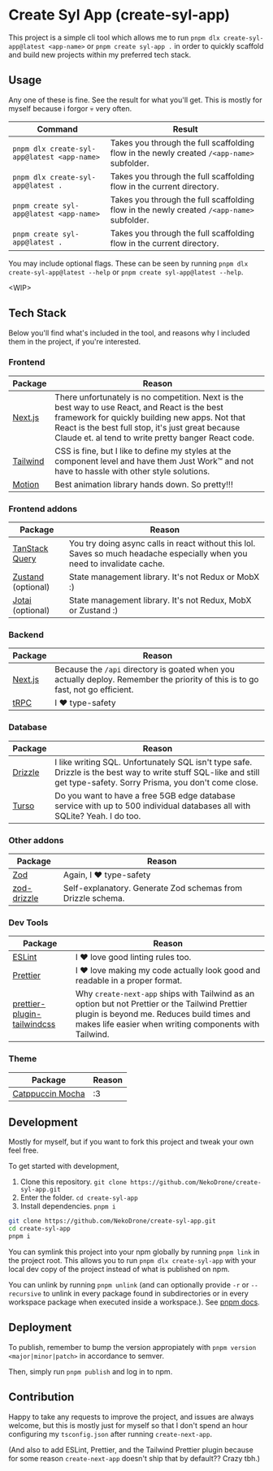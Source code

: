 # Create Syl App (create-syl-app)

This project is a simple cli tool which allows me to run `pnpm dlx create-syl-app@latest <app-name>` or `pnpm create syl-app .` in order to quickly scaffold and build new projects within my preferred tech stack.

## Usage

Any one of these is fine. See the result for what you'll get. This is mostly for myself because i forgor 💀 very often.

| Command                                     | Result                                                                                    |
|---------------------------------------------|-------------------------------------------------------------------------------------------|
| `pnpm dlx create-syl-app@latest <app-name>` | Takes you through the full scaffolding flow in the newly created `/<app-name>` subfolder. |
| `pnpm dlx create-syl-app@latest .`          | Takes you through the full scaffolding flow in the current directory.                     |
| `pnpm create syl-app@latest <app-name>`     | Takes you through the full scaffolding flow in the newly created `/<app-name>` subfolder. |
| `pnpm create syl-app@latest .`              | Takes you through the full scaffolding flow in the current directory.                     |

You may include optional flags. These can be seen by running `pnpm dlx create-syl-app@latest --help` or `pnpm create syl-app@latest --help`.

\<WIP\>

## Tech Stack

Below you'll find what's included in the tool, and reasons why I included them in the project, if you're interested.

### Frontend

| Package                              | Reason                                                                                                                                                                                                                                                       |
|--------------------------------------|--------------------------------------------------------------------------------------------------------------------------------------------------------------------------------------------------------------------------------------------------------------|
| [Next.js](https://nextjs.org/)       | There unfortunately is no competition. Next is the best way to use React, and React is the best framework for quickly building new apps. Not that React is the best full stop, it's just great because Claude et. al tend to write pretty banger React code. |
| [Tailwind](https://tailwindcss.com/) | CSS is fine, but I like to define my styles at the component level and have them Just Work™ and not have to hassle with other style solutions.                                                                                                               |
| [Motion](https://motion.dev/)        | Best animation library hands down. So pretty!!!                                                                                                                                                                                                              |

### Frontend addons

| Package                                                 | Reason                                                                                                                    |
|---------------------------------------------------------|---------------------------------------------------------------------------------------------------------------------------|
| [TanStack Query](https://tanstack.com/query)            | You try doing async calls in react without this lol. Saves so much headache especially when you need to invalidate cache. |
| [Zustand](https://github.com/pmndrs/zustand) (optional) | State management library. It's not Redux or MobX :)                                                                       |
| [Jotai](https://github.com/pmndrs/jotai) (optional)     | State management library. It's not Redux, MobX or Zustand :)                                                              |


### Backend

| Package                        | Reason                                                                                                                          |
|--------------------------------|---------------------------------------------------------------------------------------------------------------------------------|
| [Next.js](https://nextjs.org/) | Because the `/api` directory is goated when you actually deploy. Remember the priority of this is to go fast, not go efficient. |
| [tRPC](https://trpc.io/)       | I ❤️ type-safety                                                                                                                |

### Database

| Package                              | Reason                                                                                                                                                                |
|--------------------------------------|-----------------------------------------------------------------------------------------------------------------------------------------------------------------------|
| [Drizzle](https://orm.drizzle.team/) | I like writing SQL. Unfortunately SQL isn't type safe. Drizzle is the best way to write stuff SQL-like and still get type-safety. Sorry Prisma, you don't come close. |
| [Turso](https://turso.tech/)         | Do you want to have a free 5GB edge database service with up to 500 individual databases all with SQLite? Yeah. I do too.                                             |

### Other addons

| Package                                          | Reason                                                      |
|--------------------------------------------------|-------------------------------------------------------------|
| [Zod](https://zod.dev/)                          | Again, I ❤️ type-safety                                     |
| [zod-drizzle](https://orm.drizzle.team/docs/zod) | Self-explanatory. Generate Zod schemas from Drizzle schema. |

### Dev Tools

| Package                                                                                           | Reason                                                                                                                                                                                                 |
|---------------------------------------------------------------------------------------------------|--------------------------------------------------------------------------------------------------------------------------------------------------------------------------------------------------------|
| [ESLint](https://eslint.org/)                                                                     | I ❤️ love good linting rules too.                                                                                                                                                                      |
| [Prettier](https://prettier.io/)                                                                  | I ❤️ love making my code actually look good and readable in a proper format.                                                                                                                           |
| [prettier-plugin-tailwindcss](https://tailwindcss.com/blog/automatic-class-sorting-with-prettier) | Why `create-next-app` ships with Tailwind as an option but not Prettier or the Tailwind Prettier plugin is beyond me. Reduces build times and makes life easier when writing components with Tailwind. |

### Theme

| Package                                             | Reason |
|-----------------------------------------------------|--------|
| [Catppuccin Mocha](https://catppuccin.com/palette/) | :3     |


## Development

Mostly for myself, but if you want to fork this project and tweak your own feel free.

To get started with development,

1. Clone this repository. `git clone https://github.com/NekoDrone/create-syl-app.git`
2. Enter the folder. `cd create-syl-app`
3. Install dependencies. `pnpm i`

```bash
git clone https://github.com/NekoDrone/create-syl-app.git
cd create-syl-app
pnpm i
```

You can symlink this project into your npm globally by running `pnpm link` in the project root. This allows you to run `pnpm dlx create-syl-app` with your local dev copy of the project instead of what is published on npm.

You can unlink by running `pnpm unlink` (and can optionally provide `-r` or `--recursive` to unlink in every package found in subdirectories or in every workspace package when executed inside a workspace.). See [pnpm docs](https://pnpm.io/cli/unlink).

## Deployment

To publish, remember to bump the version appropiately with `pnpm version <major|minor|patch>` in accordance to semver.

Then, simply run `pnpm publish` and log in to npm.

## Contribution

Happy to take any requests to improve the project, and issues are always welcome, but this is mostly just for myself so that I don't spend an hour configuring my `tsconfig.json` after running `create-next-app`.

(And also to add ESLint, Prettier, and the Tailwind Prettier plugin because for some reason `create-next-app` doesn't ship that by default?? Crazy tbh.)